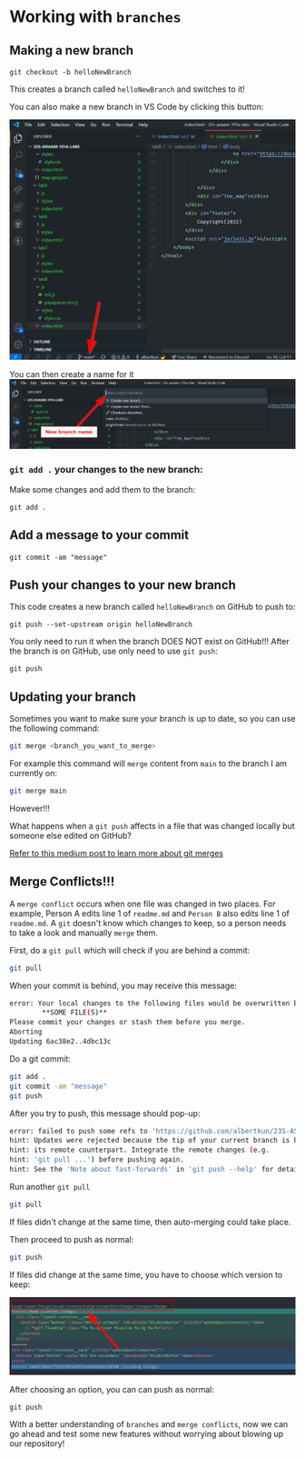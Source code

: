 # Working with `branches`
## Making a new branch

```
git checkout -b helloNewBranch
```
This creates a branch called `helloNewBranch` and switches to it!

You can also make a new branch in VS Code by clicking this button:

![](./media/../media/newbranchvs.png)

You can then create a name for it
![](./media/../media/newbranchname.png)


### `git add .` your changes to the new branch:
Make some changes and add them to the branch:
```
git add .
```

## Add a message to your commit
```
git commit -am "message"
```

## Push your changes to your new branch

This code creates a new branch called `helloNewBranch` on GitHub to push to:

```
git push --set-upstream origin helloNewBranch
```

You only need to run it when the branch DOES NOT exist on GitHub!!! After the branch is on GitHub, use only need to use `git push`:

```
git push
```
## Updating your branch
Sometimes you want to make sure your branch is up to date, so you can use the following command:
``` bash
git merge <branch_you_want_to_merge>
```
For example this command will `merge` content from `main` to the branch I am currently on:
``` bash
git merge main
```

However!!!

What happens when a `git push` affects in a file that was changed locally but someone else edited on GitHub?

[Refer to this medium post to learn more about git merges](https://medium.com/swlh/git-branching-and-merging-made-easy-f7dacd4aa75e)

## Merge Conflicts!!!

A `merge conflict` occurs when one file was changed in two places. For example, Person A edits line 1 of `readme.md` and `Person B` also edits line 1 of `readme.md`. A `git` doesn't know which changes to keep, so a person needs to take a look and manually `merge` them.

First, do a `git pull` which will check if you are behind a commit:

``` bash
git pull
```

When your commit is behind, you may receive this message:

``` bash
error: Your local changes to the following files would be overwritten by merge:
        **SOME FILE(S)**
Please commit your changes or stash them before you merge.
Aborting
Updating 6ac38e2..4dbc13c
```

Do a git commit:

``` bash
git add .
git commit -am "message"
git push
```

After you try to push, this message should pop-up:

``` bash
error: failed to push some refs to 'https://github.com/albertkun/23S-ASIAAM-191A-Git-Practicing.git'
hint: Updates were rejected because the tip of your current branch is behind
hint: its remote counterpart. Integrate the remote changes (e.g.
hint: 'git pull ...') before pushing again.
hint: See the 'Note about fast-forwards' in 'git push --help' for details.```
```

Run another `git pull`

``` bash
git pull
```

If files didn't change at the same time, then auto-merging could take place.

Then proceed to push as normal:

``` bash
git push
```

If files did change at the same time, you have to choose which version to keep:

![](./media/mergeconflictvscode.png)

After choosing an option, you can can push as normal:

```
git push
```

With a better understanding of `branches` and `merge conflicts`, now we can go ahead and test some new features without worrying about blowing up our repository!